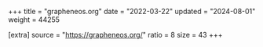 +++
title = "grapheneos.org"
date = "2022-03-22"
updated = "2024-08-01"
weight = 44255

[extra]
source = "https://grapheneos.org/"
ratio = 8
size = 43
+++
